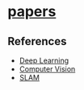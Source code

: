 # [papers](http://github.com/melfm/papers)

## References
- [Deep Learning](#papers/deep_learning)
- [Computer Vision](#papers/computer_vision)
- [SLAM](#papers/SLAM)
